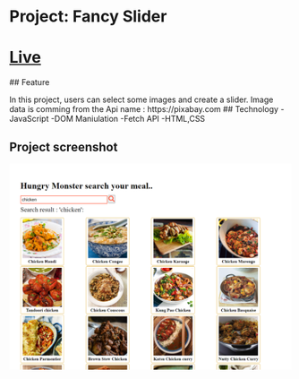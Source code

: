 # Project: Fancy Slider
<h1><a href="https://rubeldiu.github.io/fancy-slider/">Live</a></h2>
## Feature
<p>In this project, users can select  some images and create a slider. Image data is comming from the Api name : https://pixabay.com
## Technology
-JavaScript
-DOM Maniulation
-Fetch API
-HTML,CSS

<h2>Project screenshot</h2>
<img src="./images/screen.png" alt="">


